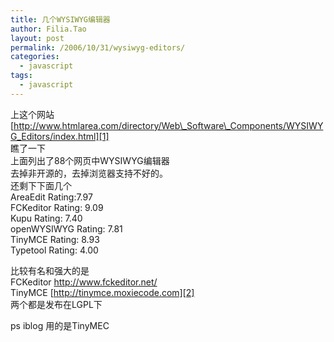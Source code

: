 ```yaml
---
title: 几个WYSIWYG编辑器
author: Filia.Tao
layout: post
permalink: /2006/10/31/wysiwyg-editors/
categories:
  - javascript
tags:
  - javascript
---
```

上这个网站  
[http://www.htmlarea.com/directory/Web\_Software\_Components/WYSIWYG_Editors/index.html][1]  
瞧了一下  
上面列出了88个网页中WYSIWYG编辑器  
去掉非开源的，去掉浏览器支持不好的。  
还剩下下面几个  
AreaEdit Rating:7.97  
FCKeditor Rating: 9.09  
Kupu Rating: 7.40  
openWYSIWYG Rating: 7.81  
TinyMCE Rating: 8.93  
Typetool Rating: 4.00

比较有名和强大的是  
FCKeditor <http://www.fckeditor.net/>  
TinyMCE [http://tinymce.moxiecode.com][2]  
两个都是发布在LGPL下

ps iblog 用的是TinyMEC

 [1]: http://www.htmlarea.com/directory/Web_Software_Components/WYSIWYG_Editors/index.html
 [2]: http://tinymce.moxiecode.com/